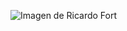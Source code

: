 ![Imagen de Ricardo Fort](https://www.lavoz.com.ar/resizer/OQo4JmiOCFpRISxf12eCTW8SV84=/1023x682/smart/cloudfront-us-east-1.images.arcpublishing.com/grupoclarin/24IKGL7PIZCTNCYFSW5N2GHJ44.jpg)
